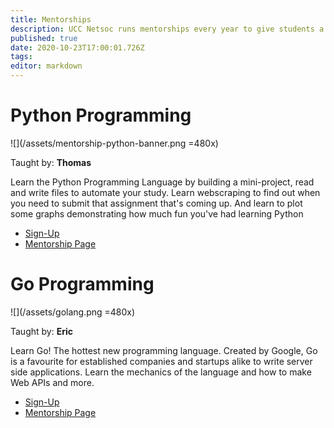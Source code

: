 ```yaml
---
title: Mentorships
description: UCC Netsoc runs mentorships every year to give students a sample of technology they don't get to learn in college
published: true
date: 2020-10-23T17:00:01.726Z
tags: 
editor: markdown
---
```



# Python Programming

![](/assets/mentorship-python-banner.png =480x)

Taught by: __Thomas__

Learn the Python Programming Language by building a mini-project, read and write files to automate your study.
Learn webscraping to find out when you need to submit that assignment that's coming up. And learn to plot some graphs demonstrating how much fun you've had learning Python

- [Sign-Up](https://forms.gle/e3T9Ewtn6saX4TY18)
- [Mentorship Page](/technology/mentorships/python)

# Go Programming

![](/assets/golang.png =480x)

Taught by: __Eric__

Learn Go! The hottest new programming language. Created by Google, Go is a favourite for established companies and startups alike to write server side applications.
Learn the mechanics of the language and how to make Web APIs and more.

- [Sign-Up](http://forms.google.com/)
- [Mentorship Page](/technology/mentorships/golang)
